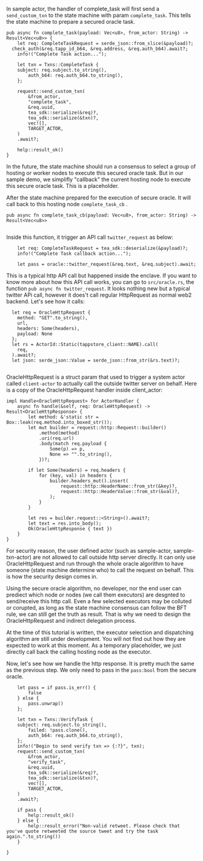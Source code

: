 In sample actor, the handler of complete_task will first send a `send_custom_txn` to the state machine with param `complete_task`. This tells the state machine to prepare a secured oracle task.

```
pub async fn complete_task(payload: Vec<u8>, from_actor: String) -> Result<Vec<u8>> {
	let req: CompleteTaskRequest = serde_json::from_slice(&payload)?;
  check_auth(&req.tapp_id_b64, &req.address, &req.auth_b64).await?;
	info!("Complete Task action...");

	let txn = Txns::CompleteTask {
    subject: req.subject.to_string(),
		auth_b64: req.auth_b64.to_string(),
	};

	request::send_custom_txn(
		&from_actor,
		"complete_task",
		&req.uuid,
		tea_sdk::serialize(&req)?,
		tea_sdk::serialize(&txn)?,
		vec![],
		TARGET_ACTOR,
	)
	.await?;

	help::result_ok()
}
```
In the future, the state machine should run a consensus to select a group of  hosting or worker nodes to execute this secured oracle task. But in our sample demo, we simplifly "callback" the current hosting node to execute this secure oracle task. This is a placeholder. 

After the state machine prepared for the execution of secure oracle. It will call back to this hosting node `complete_task_cb` . 

```
pub async fn complete_task_cb(payload: Vec<u8>, from_actor: String) -> Result<Vec<u8>> 


```
Inside this function, it trigger an API call `twitter_request` as below:
```{
	let req: CompleteTaskRequest = tea_sdk::deserialize(&payload)?;
	info!("Complete Task callback action...");

	let pass = oracle::twitter_request(&req.text, &req.subject).await;
```

This is a typical http API call but happened inside the enclave. If you want to know more about how this API call works, you can go to `src/oracle.rs`, the function `pub async fn twitter_request`. It looks nothing new but a typical twitter APi call, however it does't call regular HttpRequest as normal web2 backend. Let's see how it calls:

```
  let req = OracleHttpRequest {
    method: "GET".to_string(),
    url,
    headers: Some(headers),
    payload: None
  };
  let rs = ActorId::Static(tappstore_client::NAME).call(
    req,
  ).await?;
  let json: serde_json::Value = serde_json::from_str(&rs.text)?;
  
  ```

OracleHttpRequest is a struct param that used to trigger a system actor called `client-actor` to actually call the outside twitter server on behalf. Here is a copy of the OracleHttpRequest handler inside client_actor:
```
impl Handle<OracleHttpRequest> for ActorHandler {
	async fn handle(&self, req: OracleHttpRequest) -> Result<OracleHttpResponse> {
		let method: &'static str = Box::leak(req.method.into_boxed_str());
		let mut builder = request::http::Request::builder()
			.method(method)
			.uri(req.url)
			.body(match req.payload {
				Some(p) => p,
				None => "".to_string(),
			})?;

		if let Some(headers) = req.headers {
			for (key, val) in headers {
				builder.headers_mut().insert(
					request::http::HeaderName::from_str(&key)?,
					request::http::HeaderValue::from_str(&val)?,
				);
			}
		}

		let res = builder.request::<String>().await?;
		let text = res.into_body();
		Ok(OracleHttpResponse { text })
	}
}
```

For security reason, the user defined actor (such as sample-actor, sample-txn-actor) are not allowed to call outside http server directly. It can only use OracleHttpRequest and run through the whole oracle algorithm to have someone (state machine determine who) to call the request on behalf. This is how the security design comes in. 

Using the secure oracle algorithm, no developer, nor the end user can prediect which node or nodes (we call them executors) are desgnted to send/receive this http call. Even a few selected executors may be colluted or corupted, as long as the state machine consensus can follow the BFT rule, we can still get the truth as result. That is why we need to design the OracleHttpRequest and indirect delegation process. 

At the time of this tutorial is written, the executor selection and dispatching algorithm are still under development. You will not find out how they are expected to work at this moment. As a temporary placeholder, we just directly call back the calling hosting node as the executor. 

Now, let's see how we handle the http response. It is pretty much the same as the previous step. We only need to pass in the `pass:bool`  from the secure oracle. 

```
	let pass = if pass.is_err() {
		false
	} else {
		pass.unwrap()
	};

	let txn = Txns::VerifyTask {
    subject: req.subject.to_string(),
		failed: !pass.clone(),
		auth_b64: req.auth_b64.to_string(),
	};
	info!("Begin to send verify txn => {:?}", txn);
	request::send_custom_txn(
		&from_actor,
		"verify_task",
		&req.uuid,
		tea_sdk::serialize(&req)?,
		tea_sdk::serialize(&txn)?,
		vec![],
		TARGET_ACTOR,
	)
	.await?;

	if pass {
		help::result_ok()
	} else {
		help::result_error("Non-valid retweet. Please check that you've quote retweeted the source tweet and try the task again.".to_string())
	}

}
```


